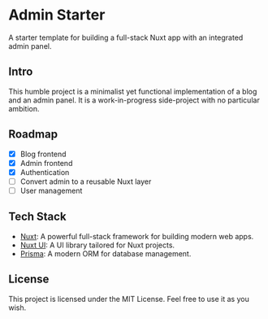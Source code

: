 # Admin Starter

A starter template for building a full-stack Nuxt app with an integrated admin panel.

## Intro

This humble project is a minimalist yet functional implementation of a blog and an admin panel.
It is a work-in-progress side-project with no particular ambition.

## Roadmap

- [x] Blog frontend
- [x] Admin frontend
- [x] Authentication
- [ ] Convert admin to a reusable Nuxt layer
- [ ] User management

## Tech Stack

- [Nuxt](https://nuxt.com): A powerful full-stack framework for building modern web apps.
- [Nuxt UI](https://ui.nuxt.com): A UI library tailored for Nuxt projects.
- [Prisma](https://prisma.io): A modern ORM for database management.

## License

This project is licensed under the MIT License. Feel free to use it as you wish.
